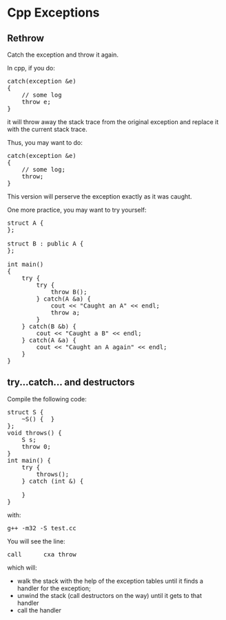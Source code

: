 # Cpp Exceptions

## Rethrow

Catch the exception and throw it again.

In cpp, if you do:

<pre>
catch(exception &e)
{
    // some log 
    throw e;
}
</pre>

it will throw away the stack trace from the original exception and replace it
with the current stack trace.

Thus, you may want to do:
<pre>
catch(exception &e) 
{
    // some log;
    throw;
}
</pre>

This version will perserve the exception exactly as it was caught.

One more practice, you may want to try yourself:

<pre>
struct A {
};

struct B : public A {
};

int main()
{
    try {
        try {
            throw B();
        } catch(A &a) {
            cout << "Caught an A" << endl;
            throw a;
        }
    } catch(B &b) {
        cout << "Caught a B" << endl;
    } catch(A &a) {
        cout << "Caught an A again" << endl;
    }
}
</pre>

## try...catch... and destructors

Compile the following code:

<pre>
struct S {
    ~S() {  }
};
void throws() {
    S s;
    throw 0;
}
int main() {
    try {
        throws();
    } catch (int &) {

    }
}
</pre>

with:

<pre>
g++ -m32 -S test.cc
</pre>

You will see the line:

<pre>
call    __cxa_throw
</pre>

which will:

- walk the stack with the help of the exception tables until it finds a
  handler for the exception;
- unwind the stack (call destructors on the way) until it gets to that handler
- call the handler
